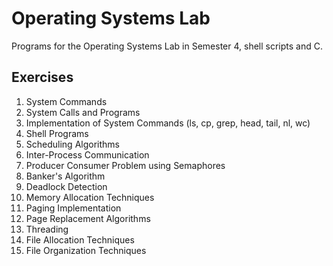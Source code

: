 # Operating Systems Lab
Programs for the Operating Systems Lab in Semester 4, shell scripts and C.
## Exercises
1. System Commands <br>
2. System Calls and Programs <br>
3. Implementation of System Commands (ls, cp, grep, head, tail, nl, wc) <br>
4. Shell Programs <br>
5. Scheduling Algorithms <br>
6. Inter-Process Communication <br>
7. Producer Consumer Problem using Semaphores <br>
8. Banker's Algorithm <br>
9. Deadlock Detection <br>
10. Memory Allocation Techniques <br>
11. Paging Implementation <br>
12. Page Replacement Algorithms <br>
13. Threading <br>
14. File Allocation Techniques <br>
15. File Organization Techniques <br>
